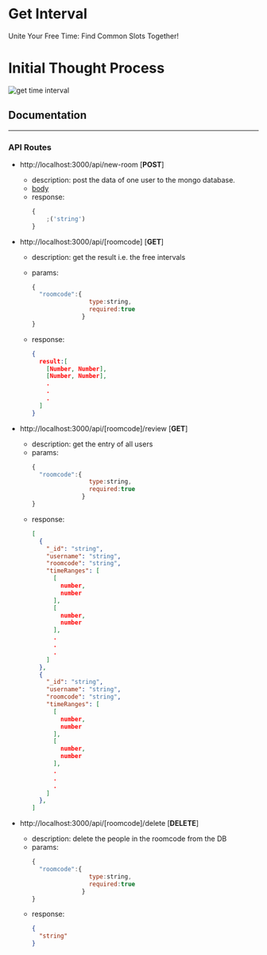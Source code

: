 # Get Interval

<p>Unite Your Free Time: Find Common Slots Together!</p>

# Initial Thought Process

![get time interval](https://github.com/coderKrysio/get-interval/assets/119613110/be38679a-9cfd-465f-a0ff-ad8bf58ee946)

## Documentation

---

### **API Routes**

-   http://localhost:3000/api/new-room [**POST**]

    -   description: post the data of one user to the mongo database.
    -   [body](models/room.ts)
    -   response:
        ```js
        {
            ;('string')
        }
        ```

-   http://localhost:3000/api/[roomcode] [**GET**]

    -   description: get the result i.e. the free intervals

    -   params:
        ```js
        {
          "roomcode":{
                        type:string,
                        required:true
                      }
        }
        ```
    -   response:
        ```json
        {
          result:[
            [Number, Number],
            [Number, Number],
            .
            .
            .
          ]
        }
        ```

-   http://localhost:3000/api/[roomcode]/review [**GET**]

    -   description: get the entry of all users
    -   params:
        ```js
        {
          "roomcode":{
                        type:string,
                        required:true
                      }
        }
        ```
    -   response:
        ```json
        [
          {
            "_id": "string",
            "username": "string",
            "roomcode": "string",
            "timeRanges": [
              [
                number,
                number
              ],
              [
                number,
                number
              ],
              .
              .
              .
            ]
          },
          {
            "_id": "string",
            "username": "string",
            "roomcode": "string",
            "timeRanges": [
              [
                number,
                number
              ],
              [
                number,
                number
              ],
              .
              .
              .
            ]
          },
        ]
        ```

-   http://localhost:3000/api/[roomcode]/delete [**DELETE**]

    -   description: delete the people in the roomcode from the DB
    -   params:
        ```js
        {
          "roomcode":{
                        type:string,
                        required:true
                      }
        }
        ```
    -   response:
        ```json
        {
          "string"
        }
        ```
